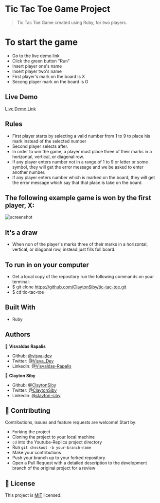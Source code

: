 # Tic Tac Toe Game Project

> Tic Tac Toe Game created using Ruby, for two players.

# To start the game

- Go to the live demo link
- Click the green button "Run"
- Insert player one's name
- Insert player two's name
- First player's mark on the board is X
- Secong player mark on the board is O

## Live Demo

[Live Demo Link](https://repl.it/@visvaldeliss/Tic-Tac-Toe#main.rb )

## Rules

- First player starts by selecting a valid number from 1 to 9 to place his mark instead of the selected number 
- Second player selects after.
- In order to win the game, a player must place three of their marks in a horizontal, vertical, or diagonal row.
- If any player enters number not in a range of 1 to 9 or letter or some symbol, they will get the error message and we be asked to enter another number.
- If any player enters number which is marked on the board, they will get the error message which say that that place is take on the board.

## The following example game is won by the first player, X:

![screenshot](https://en.wikipedia.org/wiki/Tic-tac-toe#/media/File:Tic-tac-toe-game-1.svg)

## It's a draw
- When non of the player's marks three of their marks in a horizontal, vertical, or diagonal row, instead just fills full board.

## To run in on your computer

- Get a local copy of the repository run the following commands on your terminal:
- $ git clone https://github.com/ClaytonSiby/tic-tac-toe.git
- $ cd tic-tac-toe


## Built With

- Ruby

## Authors

👤 **Visvaldas Rapalis**

- Github: [@visva-dev](https://github.com/visva-dev)
- Twitter: [@Visva_Dev](https://twitter.com/Visva_Dev)
- Linkedin: [@Visvaldas-Rapalis](https://www.linkedin.com/in/visvaldas-rapalis)

👤 **Clayton Siby**

- Github: [@ClaytonSiby](https://github.com/ClaytonSiby)
- Twitter: [@ClaytonSiby](https://twitter.com/ClaytonSiby)
- Linkedin: [@clayton-siby](https://www.linkedin.com/in/clayton-siby-48a8a0183/)

## 🤝 Contributing

Contributions, issues and feature requests are welcome! Start by:

- Forking the project
- Cloning the project to your local machine
- `cd` into the Youtube-Replica project directory
- Run `git checkout -b your-branch-name`
- Make your contributions
- Push your branch up to your forked repository
- Open a Pull Request with a detailed description to the development branch of the original project for a review

## 📝 License

This project is [MIT](https://opensource.org/licenses/MIT) licensed.
